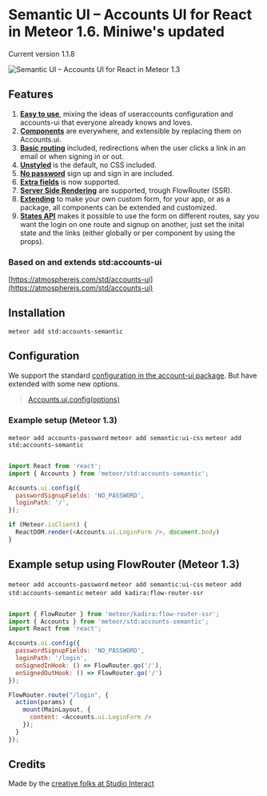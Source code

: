 # Semantic UI – Accounts UI for React in Meteor 1.6. Miniwe's updated

Current version 1.1.8

![Semantic UI – Accounts UI for React in Meteor 1.3](https://raw.githubusercontent.com/studiointeract/accounts-semantic/master/accounts-semantic.png)

## Features

1. **[Easy to use](https://github.com/studiointeract/accounts-ui#using-react-accounts-ui)**, mixing the ideas of useraccounts configuration and accounts-ui that everyone already knows and loves.
2. **[Components](https://github.com/studiointeract/accounts-ui#available-components)** are everywhere, and extensible by replacing them on Accounts.ui.
3. **[Basic routing](https://github.com/studiointeract/accounts-ui#configuration)** included, redirections when the user clicks a link in an email or when signing in or out.
4. **[Unstyled](https://github.com/studiointeract/accounts-ui#styling)** is the default, no CSS included.
5. **[No password](https://github.com/studiointeract/accounts-ui#no-password-required)** sign up and sign in are included.
6. **[Extra fields](https://github.com/studiointeract/accounts-ui#extra-fields)** is now supported.
7. **[Server Side Rendering](https://github.com/studiointeract/accounts-ui#example-setup-using-flowrouter-meteor-13)** are supported, trough FlowRouter (SSR).
7. **[Extending](https://github.com/studiointeract/accounts-ui#create-your-own-styled-version)** to make your own custom form, for your app, or as a package, all components can be extended and customized.
9. **[States API](https://github.com/studiointeract/accounts-ui#example-setup-using-the-states-api)** makes it possible to use the form on different routes, say you want the login on one route and signup on another, just set the inital state and the links (either globally or per component by using the props).

### Based on and extends std:accounts-ui

[https://atmospherejs.com/std/accounts-ui](https://atmospherejs.com/std/accounts-ui)

## Installation

`meteor add std:accounts-semantic`

## Configuration

We support the standard [configuration in the account-ui package](http://docs.meteor.com/#/full/accounts_ui_config). But have extended with some new options.

> [Accounts.ui.config(options)](https://github.com/std/accounts-ui#configuration)

### Example setup (Meteor 1.3)

`meteor add accounts-password`
`meteor add semantic:ui-css`
`meteor add std:accounts-semantic`

```javascript

import React from 'react';
import { Accounts } from 'meteor/std:accounts-semantic';

Accounts.ui.config({
  passwordSignupFields: 'NO_PASSWORD',
  loginPath: '/',
});

if (Meteor.isClient) {
  ReactDOM.render(<Accounts.ui.LoginForm />, document.body)
}

```

## Example setup using FlowRouter (Meteor 1.3)

`meteor add accounts-password`
`meteor add semantic:ui-css`
`meteor add std:accounts-semantic`
`meteor add kadira:flow-router-ssr`

```javascript

import { FlowRouter } from 'meteor/kadira:flow-router-ssr';
import { Accounts } from 'meteor/std:accounts-semantic';
import React from 'react';

Accounts.ui.config({
  passwordSignupFields: 'NO_PASSWORD',
  loginPath: '/login',
  onSignedInHook: () => FlowRouter.go('/'),
  onSignedOutHook: () => FlowRouter.go('/')
});

FlowRouter.route("/login", {
  action(params) {
    mount(MainLayout, {
      content: <Accounts.ui.LoginForm />
    });
  }
});

```

## Credits

Made by the [creative folks at Studio Interact](http://studiointeract.com)

